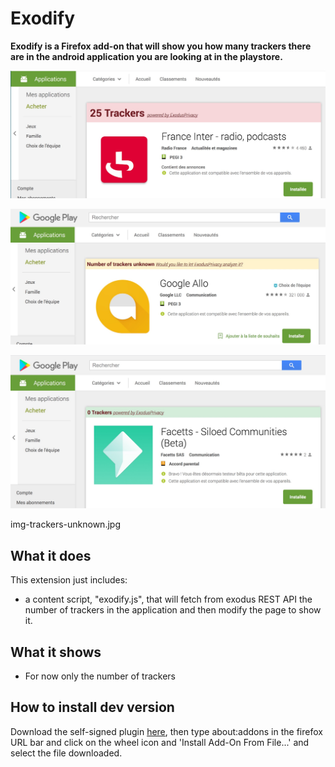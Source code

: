 # Exodify

**Exodify is a Firefox add-on that will show you how many trackers there are in the android application you are looking at in the playstore.**

![Screenshot](/doc/img-trackers-full.jpg)

![Screenshot](/doc/img-trackers-unknown.jpg)

![Screenshot](/doc/img-no-trackers.jpg)

img-trackers-unknown.jpg

## What it does

This extension just includes:

* a content script, "exodify.js", that will fetch from exodus REST API the number of trackers in the application and then modify the page to show it.


## What it shows

* For now only the number of trackers


## How to install dev version

Download the self-signed plugin [here](/dist/exodify-0.1.1-an+fx.xpi), then type about:addons in the firefox URL bar and click on the wheel icon and 'Install Add-On From File...' and select the file downloaded.
